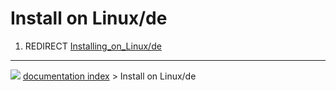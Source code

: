 # Install on Linux/de
1.  REDIRECT [Installing\_on\_Linux/de](Installing_on_Linux/de.md)



---
![](images/Right_arrow.png) [documentation index](../README.md) > Install on Linux/de
